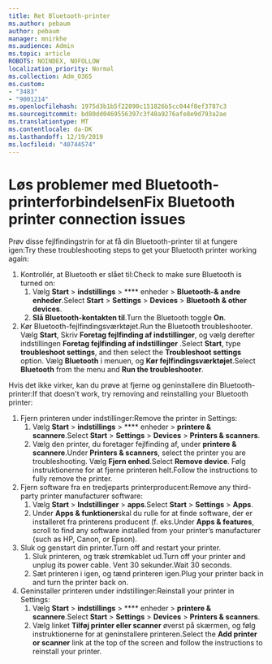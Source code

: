 ```yaml
---
title: Ret Bluetooth-printer
ms.author: pebaum
author: pebaum
manager: mnirkhe
ms.audience: Admin
ms.topic: article
ROBOTS: NOINDEX, NOFOLLOW
localization_priority: Normal
ms.collection: Adm_O365
ms.custom:
- "3483"
- "9001214"
ms.openlocfilehash: 1975d3b1b5f22090c151826b5cc044f8ef3787c3
ms.sourcegitcommit: bd80dd0469556397c3f48a9276afe8e9d793a2ae
ms.translationtype: MT
ms.contentlocale: da-DK
ms.lasthandoff: 12/19/2019
ms.locfileid: "40744574"
---
```

# <a name="fix-bluetooth-printer-connection-issues"></a><span data-ttu-id="48ec8-102">Løs problemer med Bluetooth-printerforbindelsen</span><span class="sxs-lookup"><span data-stu-id="48ec8-102">Fix Bluetooth printer connection issues</span></span>

<span data-ttu-id="48ec8-103">Prøv disse fejlfindingstrin for at få din Bluetooth-printer til at fungere igen:</span><span class="sxs-lookup"><span data-stu-id="48ec8-103">Try these troubleshooting steps to get your Bluetooth printer working again:</span></span>


1. <span data-ttu-id="48ec8-104">Kontrollér, at Bluetooth er slået til:</span><span class="sxs-lookup"><span data-stu-id="48ec8-104">Check to make sure Bluetooth is turned on:</span></span>
    1. <span data-ttu-id="48ec8-105">Vælg **Start** > **indstillings** > \*\*\*\* enheder > **Bluetooth-& andre enheder**.</span><span class="sxs-lookup"><span data-stu-id="48ec8-105">Select **Start** > **Settings** > **Devices** > **Bluetooth & other devices**.</span></span>
    2. <span data-ttu-id="48ec8-106">**Slå Bluetooth-kontakten til**.</span><span class="sxs-lookup"><span data-stu-id="48ec8-106">Turn the Bluetooth toggle **On**.</span></span>
2. <span data-ttu-id="48ec8-107">Kør Bluetooth-fejlfindingsværktøjet.</span><span class="sxs-lookup"><span data-stu-id="48ec8-107">Run the Bluetooth troubleshooter.</span></span> <br>
    <span data-ttu-id="48ec8-108">Vælg **Start**, Skriv **Foretag fejlfinding af indstillinger**, og vælg derefter indstillingen **Foretag fejlfinding af indstillinger** .</span><span class="sxs-lookup"><span data-stu-id="48ec8-108">Select **Start**, type **troubleshoot settings**, and then select the **Troubleshoot settings** option.</span></span> <span data-ttu-id="48ec8-109">Vælg **Bluetooth** i menuen, og **Kør fejlfindingsværktøjet**.</span><span class="sxs-lookup"><span data-stu-id="48ec8-109">Select **Bluetooth** from the menu and **Run the troubleshooter**.</span></span>

<span data-ttu-id="48ec8-110">Hvis det ikke virker, kan du prøve at fjerne og geninstallere din Bluetooth-printer:</span><span class="sxs-lookup"><span data-stu-id="48ec8-110">If that doesn't work, try removing and reinstalling your Bluetooth printer:</span></span>

1. <span data-ttu-id="48ec8-111">Fjern printeren under indstillinger:</span><span class="sxs-lookup"><span data-stu-id="48ec8-111">Remove the printer in Settings:</span></span>
    1. <span data-ttu-id="48ec8-112">Vælg **Start** > **indstillings** > \*\*\*\* enheder > **printere & scannere**.</span><span class="sxs-lookup"><span data-stu-id="48ec8-112">Select **Start** > **Settings** > **Devices** > **Printers & scanners**.</span></span>
    2. <span data-ttu-id="48ec8-113">Vælg den printer, du foretager fejlfinding af, under **printere & scannere**.</span><span class="sxs-lookup"><span data-stu-id="48ec8-113">Under **Printers & scanners**, select the printer you are troubleshooting.</span></span> <span data-ttu-id="48ec8-114">Vælg **Fjern enhed**.</span><span class="sxs-lookup"><span data-stu-id="48ec8-114">Select **Remove device**.</span></span> <span data-ttu-id="48ec8-115">Følg instruktionerne for at fjerne printeren helt.</span><span class="sxs-lookup"><span data-stu-id="48ec8-115">Follow the instructions to fully remove the printer.</span></span>
2. <span data-ttu-id="48ec8-116">Fjern software fra en tredjeparts printerproducent:</span><span class="sxs-lookup"><span data-stu-id="48ec8-116">Remove any third-party printer manufacturer software:</span></span>
    1. <span data-ttu-id="48ec8-117">Vælg **Start** > **Indstillinger** > **apps**.</span><span class="sxs-lookup"><span data-stu-id="48ec8-117">Select **Start** > **Settings** > **Apps**.</span></span>
    2. <span data-ttu-id="48ec8-118">Under **Apps & funktioner**skal du rulle for at finde software, der er installeret fra printerens producent (f. eks.</span><span class="sxs-lookup"><span data-stu-id="48ec8-118">Under **Apps & features**, scroll to find any software installed from your printer’s manufacturer (such as HP, Canon, or Epson).</span></span>
3. <span data-ttu-id="48ec8-119">Sluk og genstart din printer.</span><span class="sxs-lookup"><span data-stu-id="48ec8-119">Turn off and restart your printer.</span></span>
   1. <span data-ttu-id="48ec8-120">Sluk printeren, og træk strømkablet ud.</span><span class="sxs-lookup"><span data-stu-id="48ec8-120">Turn off your printer and unplug its power cable.</span></span> <span data-ttu-id="48ec8-121">Vent 30 sekunder.</span><span class="sxs-lookup"><span data-stu-id="48ec8-121">Wait 30 seconds.</span></span> 
   2. <span data-ttu-id="48ec8-122">Sæt printeren i igen, og tænd printeren igen.</span><span class="sxs-lookup"><span data-stu-id="48ec8-122">Plug your printer back in and turn the printer back on.</span></span>
4. <span data-ttu-id="48ec8-123">Geninstaller printeren under indstillinger:</span><span class="sxs-lookup"><span data-stu-id="48ec8-123">Reinstall your printer in Settings:</span></span>
    1. <span data-ttu-id="48ec8-124">Vælg **Start** > **indstillings** > \*\*\*\* enheder > **printere & scannere**.</span><span class="sxs-lookup"><span data-stu-id="48ec8-124">Select **Start** > **Settings** > **Devices** > **Printers & scanners**.</span></span>
    2. <span data-ttu-id="48ec8-125">Vælg linket **Tilføj printer eller scanner** øverst på skærmen, og følg instruktionerne for at geninstallere printeren.</span><span class="sxs-lookup"><span data-stu-id="48ec8-125">Select the **Add printer or scanner** link at the top of the screen and follow the instructions to reinstall your printer.</span></span>
